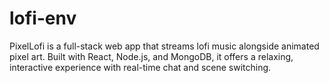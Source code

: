 # lofi-env
PixelLofi is a full-stack web app that streams lofi music alongside animated pixel art. Built with React, Node.js, and MongoDB, it offers a relaxing, interactive experience with real-time chat and scene switching.

